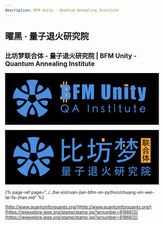 ```yaml
---
description: BFM Unity - Quantum Annealing Institute
---
```


# 曜黑 · 量子退火研究院

## 比坊梦联合体 - 量子退火研究院 \| BFM Unity - Quantum Annealing Institute

![](../../.gitbook/assets/bfm-unity-logo-square%20%282%29.png)

![](../../.gitbook/assets/bfm-unity-logo-square-cn.png)

{% page-ref page="../../he-xin/ruan-jian-bfm-on-python/chuang-xin-wei-lai-fa-zhan.md" %}

[http://www.quantumforquants.org/](http://www.quantumforquants.org/)  
[https://ieeexplore.ieee.org/stamp/stamp.jsp?arnumber=9186612](https://ieeexplore.ieee.org/stamp/stamp.jsp?arnumber=9186612)

